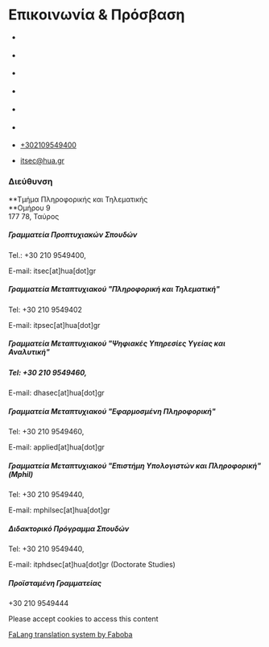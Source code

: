 Επικοινωνία & Πρόσβαση
===============
                              

*   [](https://www.facebook.com/ditharokopio)
*   [](https://www.youtube.com/channel/UCEHkYirpXF1nSLxDCrfDZ4A)
*   [](https://www.linkedin.com/company/77699385)
*   [](https://www.instagram.com/dithua)

*   [](https://dit.hua.gr/index.php/el/department-gr/contact-access)
*   [](https://dit.hua.gr/index.php/en/department/contact-access)

*   [+302109549400](tel:+302109549400)
*   [itsec@hua.gr](mailto:itsec@hua.gr)

### Διεύθυνση

**Τμήμα Πληροφορικής και Τηλεματικής  
**Ομήρου 9   
177 78, Ταύρος

##### Γραμματεία Προπτυχιακών Σπουδών

Tel.: +30 210 9549400,

E-mail: itsec\[at\]hua\[dot\]gr

##### Γραμματεία Μεταπτυχιακού "Πληροφορική και Τηλεματική" 

Tel: +30 210 9549402

E-mail: itpsec\[at\]hua\[dot\]gr

##### Γραμματεία Μεταπτυχιακού "Ψηφιακές Υπηρεσίες Υγείας και Αναλυτική"

##### Tel: +30 210 9549460, 

E-mail: dhasec\[at\]hua\[dot\]gr

##### Γραμματεία Μεταπτυχιακού "Εφαρμοσμένη Πληροφορική"

Tel: +30 210 9549460,

E-mail: applied\[at\]hua\[dot\]gr

##### Γραμματεία Μεταπτυχιακού "Επιστήμη Υπολογιστών και Πληροφορική" (Mphil)

Tel: +30 210 9549440,

E-mail: mphilsec\[at\]hua\[dot\]gr

##### Διδακτορικό Πρόγραμμα Σπουδών

Tel: +30 210 9549440,

E-mail: itphdsec\[at\]hua\[dot\]gr (Doctorate Studies)

##### Προϊσταμένη Γραμματείας 

+30 210 9549444

Please accept cookies to access this content

[FaLang translation system by Faboba](http://www.faboba.com/ "Faboba : Création de composantJoomla")

[](https://dit.hua.gr/index.php/el/department-gr/contact-access#)